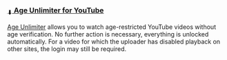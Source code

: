 ### [<sub>⬇</sub> Age Unlimiter for YouTube](https://github.com/JustOff/age-unlimiter-yt/releases)

[Age Unlimiter](https://github.com/JustOff/age-unlimiter-yt/releases) allows you to watch age-restricted YouTube videos without age verification. No further action is necessary, everything is unlocked automatically. For a video for which the uploader has disabled playback on other sites, the login may still be required.
